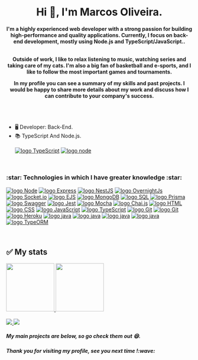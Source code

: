 
<h1 align="center">Hi 👋, I'm Marcos Oliveira.</h1>


<h4 align="center">I'm a highly experienced web developer with a strong passion for building high-performance and quality applications. Currently, I focus on back-end development, mostly using Node.js and TypeScript/JavaScript..<br><br>

Outside of work, I like to relax listening to music, watching series and taking care of my cats. I'm also a big fan of basketball and e-sports, and I like to follow the most important games and tournaments.

In my profile you can see a summary of my skills and past projects. I would be happy to share more details about my work and discuss how I can contribute to your company's success.</h4>
<br>
<br>

- 🖥️ Developer: Back-End.
- 📚 TypeScript And Node.js. <br> <br>
  [![logo TypeScript](https://img.shields.io/badge/TypeScript-blue?style=for-the-badge&logo=JavaScript&logoColor=white)](#)
 [![logo node](https://img.shields.io/badge/Node-green?style=for-the-badge&logo=node.js&logoColor=white)](#)
<br>  
<h3>:star: Technologies in which I have greater knowledge :star:</h3>

<div style="display: inline_block">
  
[![logo Node](https://img.shields.io/badge/Node-green?style=for-the-badge&logo=node.js&logoColor=black)](#)
[![logo Express](https://img.shields.io/badge/Express-blue?style=for-the-badge&logo=Express&logoColor=white)](#)
[![logo NestJS](https://img.shields.io/badge/NestJS-red?style=for-the-badge&logo=NestJS&logoColor=white)](#)
[![logo OvernightJs](https://img.shields.io/badge/OvernightJs-darkblue?style=for-the-badge&logo=OvernightJS&logoColor=white)](#)
[![logo Socket.io](https://img.shields.io/badge/Socket.io-black?style=for-the-badge&logo=Socket.io&logoColor=white)](#)
[![logo EJS](https://img.shields.io/badge/EJS-grey?style=for-the-badge&logo=template&logoColor=white)](#)
[![logo MongoDB](https://img.shields.io/badge/MongoDB-green?style=for-the-badge&logo=mongodb&logoColor=white)](#)
[![logo SQL](https://img.shields.io/badge/SQL-green?style=for-the-badge&logo=SQL&logoColor=white)](#)
[![logo Prisma](https://img.shields.io/badge/Prisma-blue?style=for-the-badge&logo=Prisma&logoColor=white)](#)
[![logo Swagger](https://img.shields.io/badge/Swagger-blue?style=for-the-badge&logo=Swagger&logoColor=white)](#)
[![logo Jest](https://img.shields.io/badge/Jest-brown?style=for-the-badge&logo=jest&logoColor=white)](#)
[![logo Mocha](https://img.shields.io/badge/Mocha-brown?style=for-the-badge&logo=Mocha&logoColor=black)](#)
[![logo Chai.js](https://img.shields.io/badge/Chai.js-beige?style=for-the-badge&logo=Chai.js&logoColor=white)](#)
[![logo HTML](https://img.shields.io/badge/HTML-239120?style=for-the-badge&logo=HTML5&logoColor=white)](#)
[![logo CSS](https://img.shields.io/badge/CSS-239120?style=for-the-badge&logo=css3&logoColor=white)](#)
[![logo JavaScript](https://img.shields.io/badge/JavaScript-F7DF1E?style=for-the-badge&logo=JavaScript&logoColor=black)](#)
[![logo TypeScript](https://img.shields.io/badge/TypeScript-blue?style=for-the-badge&logo=JavaScript&logoColor=black)](#)
[![logo Git](https://img.shields.io/badge/Git-ED8B00?style=for-the-badge&logo=Git&logoColor=white)](#)
[![logo Git](https://img.shields.io/badge/Github-grey?style=for-the-badge&logo=Github&logoColor=white)](#)
[![logo Heroku](https://img.shields.io/badge/Heroku-purple?style=for-the-badge&logo=Heroku&logoColor=white)](#) 
[![logo java](https://img.shields.io/badge/React-20232A?style=for-the-badge&logo=React&logoColor=white)](#)
[![logo java](https://img.shields.io/badge/redux-purple?style=for-the-badge&logo=redux&logoColor=white)](#)
[![logo java](https://img.shields.io/badge/docker-blue?style=for-the-badge&logo=docker&logoColor=white)](#)
[![logo java](https://img.shields.io/badge/PostgreSQL-ocean?style=for-the-badge&logo=PostgreSQL&logoColor=white)](#)
[![logo TypeORM](https://img.shields.io/badge/TypeORM-ocean?style=for-the-badge&logo=TypeORM&logoColor=white)](#)
</div>
  <br>
  
  ## :white_check_mark: My stats ##
  
  <div>
  
  <a href="https://github.com/Marcos-OliveiraVO">
  <img height="130em" src="https://github-readme-stats.vercel.app/api?username=Marcos-OliveiraVO&show_icons=true&theme=dracula&include_all_commits=true&count_private=true"/>
  <img height="130em" src="https://github-readme-stats.vercel.app/api/top-langs/?username=Marcos-OliveiraVO&layout=compact&langs_count=7&theme=dracula"/>
</div>
 <br>
  <a href = "mailto:marcosoliveira.rd@gmail.com"><img src="https://img.shields.io/badge/-Gmail-%23333?style=for-the-badge&logo=gmail&logoColor=white" target="_blank">
  <a href="https://www.linkedin.com/in/marcos-oliveira-a5b676236/" target="_blank"><img src="https://img.shields.io/badge/-LinkedIn-%230077B5?style=for-the-badge&logo=linkedin&logoColor=white" target="_blank"></a> 
  </a>

  
  <h5> My main projects are below, so go check them out 😄.</h5>
  <h5> Thank you for visiting my profile, see you next time !:wave: </h5>
  
  

  
